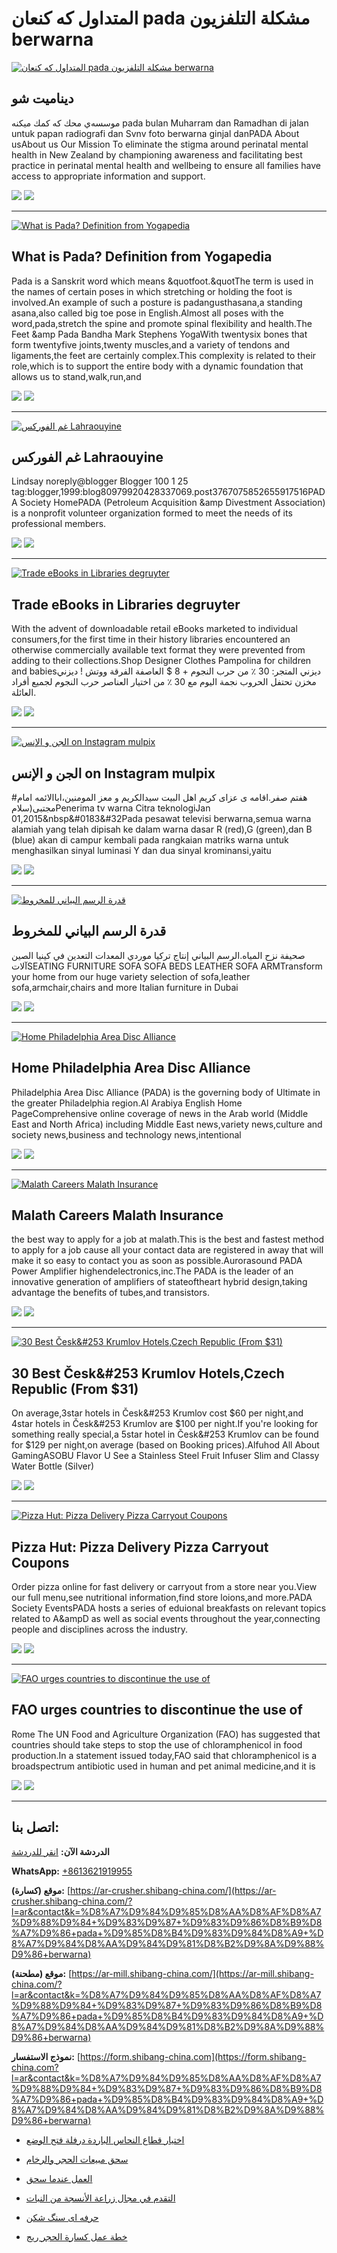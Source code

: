 # المتداول كه كنعان pada مشكلة التلفزيون berwarna

<a href="https://swt.shibang-china.com/?n=lxq&l=ar&img&k=%D8%A7%D9%84%D9%85%D8%AA%D8%AF%D8%A7%D9%88%D9%84+%D9%83%D9%87+%D9%83%D9%86%D8%B9%D8%A7%D9%86+pada+%D9%85%D8%B4%D9%83%D9%84%D8%A9+%D8%A7%D9%84%D8%AA%D9%84%D9%81%D8%B2%D9%8A%D9%88%D9%86+berwarna" target="_blank">![المتداول كه كنعان pada مشكلة التلفزيون berwarna](http://static.shibang-china.com/all-800x300/1440.jpg)</a>

## دینامیت شو
موسسه‌ي محك كه كمك ميكنه pada bulan Muharram dan Ramadhan di jalan untuk papan radiografi dan Svnv foto berwarna ginjal danPADA About usAbout us Our Mission To eliminate the stigma around perinatal mental health in New Zealand by championing awareness and facilitating best practice in perinatal mental health and wellbeing to ensure all families have access to appropriate information and support.


<a href="https://whatsapp.shibangsoft.com/WhatsApp.php" target="_blank" title="WhatsApp">![](http://static.shibang-china.com/icon/whatsapp.png)</a> <a href="https://swt.shibang-china.com/?n=lxq&l=ar&icon&k=%D8%A7%D9%84%D9%85%D8%AA%D8%AF%D8%A7%D9%88%D9%84+%D9%83%D9%87+%D9%83%D9%86%D8%B9%D8%A7%D9%86+pada+%D9%85%D8%B4%D9%83%D9%84%D8%A9+%D8%A7%D9%84%D8%AA%D9%84%D9%81%D8%B2%D9%8A%D9%88%D9%86+berwarna" target="_blank">![](http://static.shibang-china.com/icon/chat-ar.png)</a>

---

<a href="https://swt.shibang-china.com/?n=lxq&l=ar&img&k=%D8%A7%D9%84%D9%85%D8%AA%D8%AF%D8%A7%D9%88%D9%84+%D9%83%D9%87+%D9%83%D9%86%D8%B9%D8%A7%D9%86+pada+%D9%85%D8%B4%D9%83%D9%84%D8%A9+%D8%A7%D9%84%D8%AA%D9%84%D9%81%D8%B2%D9%8A%D9%88%D9%86+berwarna" target="_blank">![What is Pada? Definition from Yogapedia](http://static.shibang-china.com/all-800x300/963.jpg)</a>

## What is Pada? Definition from Yogapedia
Pada is a Sanskrit word which means &quotfoot.&quotThe term is used in the names of certain poses in which stretching or holding the foot is involved.An example of such a posture is padangusthasana,a standing asana,also called big toe pose in English.Almost all poses with the word,pada,stretch the spine and promote spinal flexibility and health.The Feet &amp Pada Bandha Mark Stephens YogaWith twentysix bones that form twentyfive joints,twenty muscles,and a variety of tendons and ligaments,the feet are certainly complex.This complexity is related to their role,which is to support the entire body with a dynamic foundation that allows us to stand,walk,run,and


<a href="https://whatsapp.shibangsoft.com/WhatsApp.php" target="_blank" title="WhatsApp">![](http://static.shibang-china.com/icon/whatsapp.png)</a> <a href="https://swt.shibang-china.com/?n=lxq&l=ar&icon&k=%D8%A7%D9%84%D9%85%D8%AA%D8%AF%D8%A7%D9%88%D9%84+%D9%83%D9%87+%D9%83%D9%86%D8%B9%D8%A7%D9%86+pada+%D9%85%D8%B4%D9%83%D9%84%D8%A9+%D8%A7%D9%84%D8%AA%D9%84%D9%81%D8%B2%D9%8A%D9%88%D9%86+berwarna" target="_blank">![](http://static.shibang-china.com/icon/chat-ar.png)</a>

---

<a href="https://swt.shibang-china.com/?n=lxq&l=ar&img&k=%D8%A7%D9%84%D9%85%D8%AA%D8%AF%D8%A7%D9%88%D9%84+%D9%83%D9%87+%D9%83%D9%86%D8%B9%D8%A7%D9%86+pada+%D9%85%D8%B4%D9%83%D9%84%D8%A9+%D8%A7%D9%84%D8%AA%D9%84%D9%81%D8%B2%D9%8A%D9%88%D9%86+berwarna" target="_blank">![غم الفوركس Lahraouyine](http://static.shibang-china.com/all-800x300/1114.jpg)</a>

## غم الفوركس Lahraouyine
Lindsay noreply@blogger Blogger 100 1 25 tag:blogger,1999:blog80979920428337069.post3767075852655917516PADA Society HomePADA (Petroleum Acquisition &amp Divestment Association) is a nonprofit volunteer organization formed to meet the needs of its professional members.


<a href="https://whatsapp.shibangsoft.com/WhatsApp.php" target="_blank" title="WhatsApp">![](http://static.shibang-china.com/icon/whatsapp.png)</a> <a href="https://swt.shibang-china.com/?n=lxq&l=ar&icon&k=%D8%A7%D9%84%D9%85%D8%AA%D8%AF%D8%A7%D9%88%D9%84+%D9%83%D9%87+%D9%83%D9%86%D8%B9%D8%A7%D9%86+pada+%D9%85%D8%B4%D9%83%D9%84%D8%A9+%D8%A7%D9%84%D8%AA%D9%84%D9%81%D8%B2%D9%8A%D9%88%D9%86+berwarna" target="_blank">![](http://static.shibang-china.com/icon/chat-ar.png)</a>

---

<a href="https://swt.shibang-china.com/?n=lxq&l=ar&img&k=%D8%A7%D9%84%D9%85%D8%AA%D8%AF%D8%A7%D9%88%D9%84+%D9%83%D9%87+%D9%83%D9%86%D8%B9%D8%A7%D9%86+pada+%D9%85%D8%B4%D9%83%D9%84%D8%A9+%D8%A7%D9%84%D8%AA%D9%84%D9%81%D8%B2%D9%8A%D9%88%D9%86+berwarna" target="_blank">![Trade eBooks in Libraries degruyter](http://static.shibang-china.com/all-800x300/1368.jpg)</a>

## Trade eBooks in Libraries degruyter
With the advent of downloadable retail eBooks marketed to individual consumers,for the first time in their history libraries encountered an otherwise commercially available text format they were prevented from adding to their collections.Shop Designer Clothes Pampolina for children and babiesديزني المتجر: 30 ٪ من حرب النجوم + 8 $ العاصفة الفرقة ووتش ! ديزني مخزن تحتفل الحروب نجمة اليوم مع 30 ٪ من اختيار العناصر حرب النجوم لجميع أفراد العائلة.


<a href="https://whatsapp.shibangsoft.com/WhatsApp.php" target="_blank" title="WhatsApp">![](http://static.shibang-china.com/icon/whatsapp.png)</a> <a href="https://swt.shibang-china.com/?n=lxq&l=ar&icon&k=%D8%A7%D9%84%D9%85%D8%AA%D8%AF%D8%A7%D9%88%D9%84+%D9%83%D9%87+%D9%83%D9%86%D8%B9%D8%A7%D9%86+pada+%D9%85%D8%B4%D9%83%D9%84%D8%A9+%D8%A7%D9%84%D8%AA%D9%84%D9%81%D8%B2%D9%8A%D9%88%D9%86+berwarna" target="_blank">![](http://static.shibang-china.com/icon/chat-ar.png)</a>

---

<a href="https://swt.shibang-china.com/?n=lxq&l=ar&img&k=%D8%A7%D9%84%D9%85%D8%AA%D8%AF%D8%A7%D9%88%D9%84+%D9%83%D9%87+%D9%83%D9%86%D8%B9%D8%A7%D9%86+pada+%D9%85%D8%B4%D9%83%D9%84%D8%A9+%D8%A7%D9%84%D8%AA%D9%84%D9%81%D8%B2%D9%8A%D9%88%D9%86+berwarna" target="_blank">![الجن و الإنس on Instagram mulpix](http://static.shibang-china.com/all-800x300/1041.jpg)</a>

## الجن و الإنس on Instagram mulpix
#هفتم صفر.اقامه ی عزای کریم اهل البیت سیدالکریم و معز المومنین،اباالائمه امام‌ مجتبی(سلامPenerima tv warna Citra teknologiJan 01,2015&nbsp&#0183&#32Pada pesawat televisi berwarna,semua warna alamiah yang telah dipisah ke dalam warna dasar R (red),G (green),dan B (blue) akan di campur kembali pada rangkaian matriks warna untuk menghasilkan sinyal luminasi Y dan dua sinyal krominansi,yaitu


<a href="https://whatsapp.shibangsoft.com/WhatsApp.php" target="_blank" title="WhatsApp">![](http://static.shibang-china.com/icon/whatsapp.png)</a> <a href="https://swt.shibang-china.com/?n=lxq&l=ar&icon&k=%D8%A7%D9%84%D9%85%D8%AA%D8%AF%D8%A7%D9%88%D9%84+%D9%83%D9%87+%D9%83%D9%86%D8%B9%D8%A7%D9%86+pada+%D9%85%D8%B4%D9%83%D9%84%D8%A9+%D8%A7%D9%84%D8%AA%D9%84%D9%81%D8%B2%D9%8A%D9%88%D9%86+berwarna" target="_blank">![](http://static.shibang-china.com/icon/chat-ar.png)</a>

---

<a href="https://swt.shibang-china.com/?n=lxq&l=ar&img&k=%D8%A7%D9%84%D9%85%D8%AA%D8%AF%D8%A7%D9%88%D9%84+%D9%83%D9%87+%D9%83%D9%86%D8%B9%D8%A7%D9%86+pada+%D9%85%D8%B4%D9%83%D9%84%D8%A9+%D8%A7%D9%84%D8%AA%D9%84%D9%81%D8%B2%D9%8A%D9%88%D9%86+berwarna" target="_blank">![قدرة الرسم البياني للمخروط](http://static.shibang-china.com/all-800x300/853.jpg)</a>

## قدرة الرسم البياني للمخروط
صحيفة نزح المياه.الرسم البياني إنتاج تركيا موردي المعدات التعدين في كينيا الصين آلاتSEATING FURNITURE SOFA SOFA BEDS LEATHER SOFA ARMTransform your home from our huge variety selection of sofa,leather sofa,armchair,chairs and more Italian furniture in Dubai


<a href="https://whatsapp.shibangsoft.com/WhatsApp.php" target="_blank" title="WhatsApp">![](http://static.shibang-china.com/icon/whatsapp.png)</a> <a href="https://swt.shibang-china.com/?n=lxq&l=ar&icon&k=%D8%A7%D9%84%D9%85%D8%AA%D8%AF%D8%A7%D9%88%D9%84+%D9%83%D9%87+%D9%83%D9%86%D8%B9%D8%A7%D9%86+pada+%D9%85%D8%B4%D9%83%D9%84%D8%A9+%D8%A7%D9%84%D8%AA%D9%84%D9%81%D8%B2%D9%8A%D9%88%D9%86+berwarna" target="_blank">![](http://static.shibang-china.com/icon/chat-ar.png)</a>

---

<a href="https://swt.shibang-china.com/?n=lxq&l=ar&img&k=%D8%A7%D9%84%D9%85%D8%AA%D8%AF%D8%A7%D9%88%D9%84+%D9%83%D9%87+%D9%83%D9%86%D8%B9%D8%A7%D9%86+pada+%D9%85%D8%B4%D9%83%D9%84%D8%A9+%D8%A7%D9%84%D8%AA%D9%84%D9%81%D8%B2%D9%8A%D9%88%D9%86+berwarna" target="_blank">![Home Philadelphia Area Disc Alliance](http://static.shibang-china.com/all-800x300/1515.jpg)</a>

## Home Philadelphia Area Disc Alliance
Philadelphia Area Disc Alliance (PADA) is the governing body of Ultimate in the greater Philadelphia region.Al Arabiya English Home PageComprehensive online coverage of news in the Arab world (Middle East and North Africa) including Middle East news,variety news,culture and society news,business and technology news,intentional


<a href="https://whatsapp.shibangsoft.com/WhatsApp.php" target="_blank" title="WhatsApp">![](http://static.shibang-china.com/icon/whatsapp.png)</a> <a href="https://swt.shibang-china.com/?n=lxq&l=ar&icon&k=%D8%A7%D9%84%D9%85%D8%AA%D8%AF%D8%A7%D9%88%D9%84+%D9%83%D9%87+%D9%83%D9%86%D8%B9%D8%A7%D9%86+pada+%D9%85%D8%B4%D9%83%D9%84%D8%A9+%D8%A7%D9%84%D8%AA%D9%84%D9%81%D8%B2%D9%8A%D9%88%D9%86+berwarna" target="_blank">![](http://static.shibang-china.com/icon/chat-ar.png)</a>

---

<a href="https://swt.shibang-china.com/?n=lxq&l=ar&img&k=%D8%A7%D9%84%D9%85%D8%AA%D8%AF%D8%A7%D9%88%D9%84+%D9%83%D9%87+%D9%83%D9%86%D8%B9%D8%A7%D9%86+pada+%D9%85%D8%B4%D9%83%D9%84%D8%A9+%D8%A7%D9%84%D8%AA%D9%84%D9%81%D8%B2%D9%8A%D9%88%D9%86+berwarna" target="_blank">![Malath Careers Malath Insurance](http://static.shibang-china.com/all-800x300/960.jpg)</a>

## Malath Careers Malath Insurance
the best way to apply for a job at malath.This is the best and fastest method to apply for a job cause all your contact data are registered in away that will make it so easy to contact you as soon as possible.Aurorasound PADA Power Amplifier highendelectronics,inc.The PADA is the leader of an innovative generation of amplifiers of stateoftheart hybrid design,taking advantage the benefits of tubes,and transistors.


<a href="https://whatsapp.shibangsoft.com/WhatsApp.php" target="_blank" title="WhatsApp">![](http://static.shibang-china.com/icon/whatsapp.png)</a> <a href="https://swt.shibang-china.com/?n=lxq&l=ar&icon&k=%D8%A7%D9%84%D9%85%D8%AA%D8%AF%D8%A7%D9%88%D9%84+%D9%83%D9%87+%D9%83%D9%86%D8%B9%D8%A7%D9%86+pada+%D9%85%D8%B4%D9%83%D9%84%D8%A9+%D8%A7%D9%84%D8%AA%D9%84%D9%81%D8%B2%D9%8A%D9%88%D9%86+berwarna" target="_blank">![](http://static.shibang-china.com/icon/chat-ar.png)</a>

---

<a href="https://swt.shibang-china.com/?n=lxq&l=ar&img&k=%D8%A7%D9%84%D9%85%D8%AA%D8%AF%D8%A7%D9%88%D9%84+%D9%83%D9%87+%D9%83%D9%86%D8%B9%D8%A7%D9%86+pada+%D9%85%D8%B4%D9%83%D9%84%D8%A9+%D8%A7%D9%84%D8%AA%D9%84%D9%81%D8%B2%D9%8A%D9%88%D9%86+berwarna" target="_blank">![30 Best Česk&#253 Krumlov Hotels,Czech Republic (From $31)](http://static.shibang-china.com/all-800x300/1062.jpg)</a>

## 30 Best Česk&#253 Krumlov Hotels,Czech Republic (From $31)
On average,3star hotels in Česk&#253 Krumlov cost $60 per night,and 4star hotels in Česk&#253 Krumlov are $100 per night.If you're looking for something really special,a 5star hotel in Česk&#253 Krumlov can be found for $129 per night,on average (based on Booking prices).Alfuhod All About GamingASOBU Flavor U See a Stainless Steel Fruit Infuser Slim and Classy Water Bottle (Silver)


<a href="https://whatsapp.shibangsoft.com/WhatsApp.php" target="_blank" title="WhatsApp">![](http://static.shibang-china.com/icon/whatsapp.png)</a> <a href="https://swt.shibang-china.com/?n=lxq&l=ar&icon&k=%D8%A7%D9%84%D9%85%D8%AA%D8%AF%D8%A7%D9%88%D9%84+%D9%83%D9%87+%D9%83%D9%86%D8%B9%D8%A7%D9%86+pada+%D9%85%D8%B4%D9%83%D9%84%D8%A9+%D8%A7%D9%84%D8%AA%D9%84%D9%81%D8%B2%D9%8A%D9%88%D9%86+berwarna" target="_blank">![](http://static.shibang-china.com/icon/chat-ar.png)</a>

---

<a href="https://swt.shibang-china.com/?n=lxq&l=ar&img&k=%D8%A7%D9%84%D9%85%D8%AA%D8%AF%D8%A7%D9%88%D9%84+%D9%83%D9%87+%D9%83%D9%86%D8%B9%D8%A7%D9%86+pada+%D9%85%D8%B4%D9%83%D9%84%D8%A9+%D8%A7%D9%84%D8%AA%D9%84%D9%81%D8%B2%D9%8A%D9%88%D9%86+berwarna" target="_blank">![Pizza Hut: Pizza Delivery Pizza Carryout Coupons](http://static.shibang-china.com/all-800x300/1494.jpg)</a>

## Pizza Hut: Pizza Delivery Pizza Carryout Coupons
Order pizza online for fast delivery or carryout from a store near you.View our full menu,see nutritional information,find store loions,and more.PADA Society EventsPADA hosts a series of eduional breakfasts on relevant topics related to A&ampD as well as social events throughout the year,connecting people and disciplines across the industry.


<a href="https://whatsapp.shibangsoft.com/WhatsApp.php" target="_blank" title="WhatsApp">![](http://static.shibang-china.com/icon/whatsapp.png)</a> <a href="https://swt.shibang-china.com/?n=lxq&l=ar&icon&k=%D8%A7%D9%84%D9%85%D8%AA%D8%AF%D8%A7%D9%88%D9%84+%D9%83%D9%87+%D9%83%D9%86%D8%B9%D8%A7%D9%86+pada+%D9%85%D8%B4%D9%83%D9%84%D8%A9+%D8%A7%D9%84%D8%AA%D9%84%D9%81%D8%B2%D9%8A%D9%88%D9%86+berwarna" target="_blank">![](http://static.shibang-china.com/icon/chat-ar.png)</a>

---

<a href="https://swt.shibang-china.com/?n=lxq&l=ar&img&k=%D8%A7%D9%84%D9%85%D8%AA%D8%AF%D8%A7%D9%88%D9%84+%D9%83%D9%87+%D9%83%D9%86%D8%B9%D8%A7%D9%86+pada+%D9%85%D8%B4%D9%83%D9%84%D8%A9+%D8%A7%D9%84%D8%AA%D9%84%D9%81%D8%B2%D9%8A%D9%88%D9%86+berwarna" target="_blank">![FAO urges countries to discontinue the use of](http://static.shibang-china.com/all-800x300/75.jpg)</a>

## FAO urges countries to discontinue the use of
Rome The UN Food and Agriculture Organization (FAO) has suggested that countries should take steps to stop the use of chloramphenicol in food production.In a statement issued today,FAO said that chloramphenicol is a broadspectrum antibiotic used in human and pet animal medicine,and it is

<a href="https://whatsapp.shibangsoft.com/WhatsApp.php" target="_blank" title="WhatsApp">![](http://static.shibang-china.com/icon/whatsapp.png)</a> <a href="https://swt.shibang-china.com/?l=ar&icon&k=%D8%A7%D9%84%D9%85%D8%AA%D8%AF%D8%A7%D9%88%D9%84+%D9%83%D9%87+%D9%83%D9%86%D8%B9%D8%A7%D9%86+pada+%D9%85%D8%B4%D9%83%D9%84%D8%A9+%D8%A7%D9%84%D8%AA%D9%84%D9%81%D8%B2%D9%8A%D9%88%D9%86+berwarna" target="_blank">![](http://static.shibang-china.com/icon/chat-ar.png)</a>

---
## اتصل بنا:

**الدردشة الآن:** [انقر للدردشة](https://swt.shibang-china.com?l=ar&contact&k=%D8%A7%D9%84%D9%85%D8%AA%D8%AF%D8%A7%D9%88%D9%84+%D9%83%D9%87+%D9%83%D9%86%D8%B9%D8%A7%D9%86+pada+%D9%85%D8%B4%D9%83%D9%84%D8%A9+%D8%A7%D9%84%D8%AA%D9%84%D9%81%D8%B2%D9%8A%D9%88%D9%86+berwarna)

**WhatsApp:**  [+8613621919955](https://whatsapp.shibangsoft.com/WhatsApp.php)

**موقع (كسارة):** [https://ar-crusher.shibang-china.com/](https://ar-crusher.shibang-china.com/?l=ar&contact&k=%D8%A7%D9%84%D9%85%D8%AA%D8%AF%D8%A7%D9%88%D9%84+%D9%83%D9%87+%D9%83%D9%86%D8%B9%D8%A7%D9%86+pada+%D9%85%D8%B4%D9%83%D9%84%D8%A9+%D8%A7%D9%84%D8%AA%D9%84%D9%81%D8%B2%D9%8A%D9%88%D9%86+berwarna)

**موقع (مطحنة):** [https://ar-mill.shibang-china.com/](https://ar-mill.shibang-china.com/?l=ar&contact&k=%D8%A7%D9%84%D9%85%D8%AA%D8%AF%D8%A7%D9%88%D9%84+%D9%83%D9%87+%D9%83%D9%86%D8%B9%D8%A7%D9%86+pada+%D9%85%D8%B4%D9%83%D9%84%D8%A9+%D8%A7%D9%84%D8%AA%D9%84%D9%81%D8%B2%D9%8A%D9%88%D9%86+berwarna)

**نموذج الاستفسار:** [https://form.shibang-china.com](https://form.shibang-china.com?l=ar&contact&k=%D8%A7%D9%84%D9%85%D8%AA%D8%AF%D8%A7%D9%88%D9%84+%D9%83%D9%87+%D9%83%D9%86%D8%B9%D8%A7%D9%86+pada+%D9%85%D8%B4%D9%83%D9%84%D8%A9+%D8%A7%D9%84%D8%AA%D9%84%D9%81%D8%B2%D9%8A%D9%88%D9%86+berwarna)

* [اختيار قطاع النحاس الباردة درفلة فتح الوضع](../43/%D8%A7%D8%AE%D8%AA%D9%8A%D8%A7%D8%B1%20%D9%82%D8%B7%D8%A7%D8%B9%20%D8%A7%D9%84%D9%86%D8%AD%D8%A7%D8%B3%20%D8%A7%D9%84%D8%A8%D8%A7%D8%B1%D8%AF%D8%A9%20%D8%AF%D8%B1%D9%81%D9%84%D8%A9%20%D9%81%D8%AA%D8%AD%20%D8%A7%D9%84%D9%88%D8%B6%D8%B9.md)

* [سحق مبيعات الحجر والرخام](../43/%D8%B3%D8%AD%D9%82%20%D9%85%D8%A8%D9%8A%D8%B9%D8%A7%D8%AA%20%D8%A7%D9%84%D8%AD%D8%AC%D8%B1%20%D9%88%D8%A7%D9%84%D8%B1%D8%AE%D8%A7%D9%85.md)

* [العمل عندما سحق](../44/%D8%A7%D9%84%D8%B9%D9%85%D9%84%20%D8%B9%D9%86%D8%AF%D9%85%D8%A7%20%D8%B3%D8%AD%D9%82.md)

* [التقدم في مجال زراعة الأنسجة من النبات](../45/%D8%A7%D9%84%D8%AA%D9%82%D8%AF%D9%85%20%D9%81%D9%8A%20%D9%85%D8%AC%D8%A7%D9%84%20%D8%B2%D8%B1%D8%A7%D8%B9%D8%A9%20%D8%A7%D9%84%D8%A3%D9%86%D8%B3%D8%AC%D8%A9%20%D9%85%D9%86%20%D8%A7%D9%84%D9%86%D8%A8%D8%A7%D8%AA.md)

* [حرفه ای سنگ شکن](../41/%D8%AD%D8%B1%D9%81%D9%87%20%D8%A7%DB%8C%20%D8%B3%D9%86%DA%AF%20%D8%B4%DA%A9%D9%86.md)

* [خطة عمل كسارة الحجر ريج](../43/%D8%AE%D8%B7%D8%A9%20%D8%B9%D9%85%D9%84%20%D9%83%D8%B3%D8%A7%D8%B1%D8%A9%20%D8%A7%D9%84%D8%AD%D8%AC%D8%B1%20%D8%B1%D9%8A%D8%AC.md)